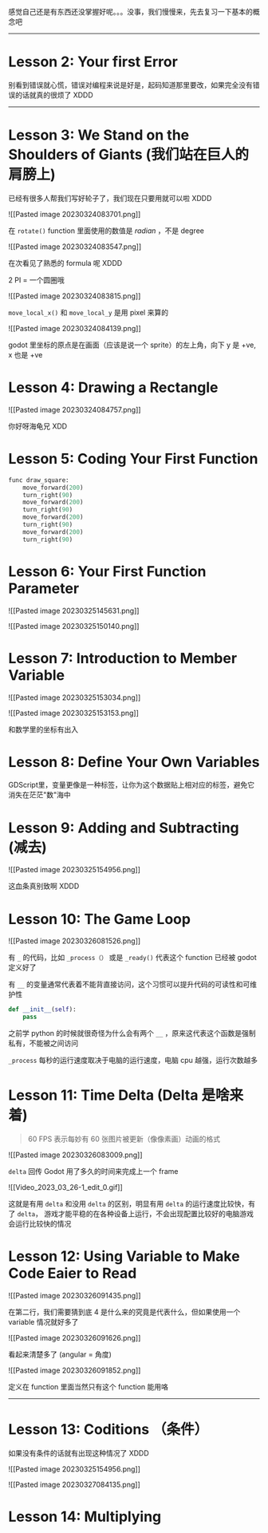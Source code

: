 感觉自己还是有东西还没掌握好呢。。。没事，我们慢慢来，先去复习一下基本的概念吧

---

# Lesson 2: Your first Error

别看到错误就心慌，错误对编程来说是好是，起码知道那里要改，如果完全没有错误的话就真的很烦了 XDDD

---

# Lesson 3: We Stand on the Shoulders of Giants (我们站在巨人的肩膀上)

已经有很多人帮我们写好轮子了，我们现在只要用就可以啦 XDDD

![[Pasted image 20230324083701.png]]

在 `rotate()` function 里面使用的数值是 *radian* ，不是 degree

![[Pasted image 20230324083547.png]]

在次看见了熟悉的 formula 呢 XDDD

2 PI = 一个圆圈哦

![[Pasted image 20230324083815.png]]

`move_local_x()` 和 `move_local_y` 是用 pixel 来算的

![[Pasted image 20230324084139.png]]

godot 里坐标的原点是在画面（应该是说一个 sprite）的左上角，向下 y 是 +ve, x 也是 +ve

# Lesson 4: Drawing a Rectangle

![[Pasted image 20230324084757.png]]

你好呀海龟兄 XDD

# Lesson 5: Coding Your First Function

```python
func draw_square:
	move_forward(200)
	turn_right(90)
	move_forward(200)
	turn_right(90)
	move_forward(200)
	turn_right(90)
	move_forward(200)
	turn_right(90)
```

# Lesson 6: Your First Function Parameter

![[Pasted image 20230325145631.png]]

![[Pasted image 20230325150140.png]]

# Lesson 7: Introduction to Member Variable


![[Pasted image 20230325153034.png]]

![[Pasted image 20230325153153.png]]

和数学里的坐标有出入

# Lesson 8: Define Your Own Variables

GDScript里，变量更像是一种标签，让你为这个数据贴上相对应的标签，避免它消失在茫茫"数"海中

# Lesson 9: Adding and Subtracting (减去)

![[Pasted image 20230325154956.png]]

这血条真别致啊 XDDD

# Lesson 10: The Game Loop

![[Pasted image 20230326081526.png]]

有 `_` 的代码，比如 `_process（）` 或是 `_ready()` 代表这个 function 已经被 godot 定义好了

有 `__` 的变量通常代表着不能背直接访问，这个习惯可以提升代码的可读性和可维护性

```python
def __init__(self):
	pass
```

之前学 python 的时候就很奇怪为什么会有两个 `__` ，原来这代表这个函数是强制私有，不能被之间访问

`_process` 每秒的运行速度取决于电脑的运行速度，电脑 cpu 越强，运行次数越多

# Lesson 11: Time Delta (Delta 是啥来着)

> 60 FPS 表示每妙有 60 张图片被更新（像像素画）动画的格式

![[Pasted image 20230326083009.png]]

`delta` 回传 Godot 用了多久的时间来完成上一个 frame

![[Video_2023_03_26-1_edit_0.gif]]

这就是有用 `delta` 和没用 `delta` 的区别，明显有用 `delta` 的运行速度比较快，有了 `delta`， 游戏才能平稳的在各种设备上运行，不会出现配置比较好的电脑游戏会运行比较快的情况


# Lesson 12: Using Variable to Make Code Eaier to Read

![[Pasted image 20230326091435.png]]

在第二行，我们需要猜到底 4 是什么来的究竟是代表什么，但如果使用一个 variable 情况就好多了

![[Pasted image 20230326091626.png]]

看起来清楚多了 (angular = 角度)

![[Pasted image 20230326091852.png]]

定义在 function 里面当然只有这个 function 能用咯

---

# Lesson 13: Coditions （条件）

如果没有条件的话就有出现这种情况了 XDDD

![[Pasted image 20230325154956.png]]

![[Pasted image 20230327084135.png]]

# Lesson 14: Multiplying